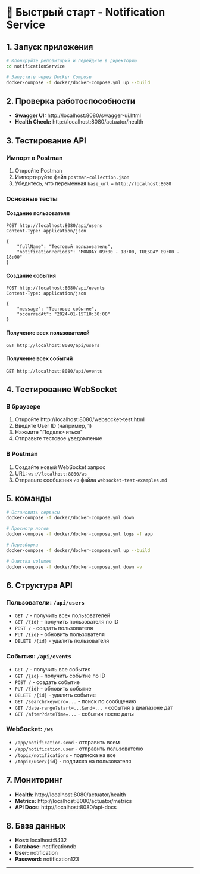 # 🚀 Быстрый старт - Notification Service

## 1. Запуск приложения

```bash
# Клонируйте репозиторий и перейдите в директорию
cd notificationService

# Запустите через Docker Compose
docker-compose -f docker/docker-compose.yml up --build
```

## 2. Проверка работоспособности

- **Swagger UI:** http://localhost:8080/swagger-ui.html
- **Health Check:** http://localhost:8080/actuator/health

## 3. Тестирование API

### Импорт в Postman
1. Откройте Postman
2. Импортируйте файл `postman-collection.json`
3. Убедитесь, что переменная `base_url` = `http://localhost:8080`

### Основные тесты

#### Создание пользователя
```http
POST http://localhost:8080/api/users
Content-Type: application/json

{
    "fullName": "Тестовый пользователь",
    "notificationPeriods": "MONDAY 09:00 - 18:00, TUESDAY 09:00 - 18:00"
}
```

#### Создание события
```http
POST http://localhost:8080/api/events
Content-Type: application/json

{
    "message": "Тестовое событие",
    "occurredAt": "2024-01-15T10:30:00"
}
```

#### Получение всех пользователей
```http
GET http://localhost:8080/api/users
```

#### Получение всех событий
```http
GET http://localhost:8080/api/events
```

## 4. Тестирование WebSocket

### В браузере
1. Откройте http://localhost:8080/websocket-test.html
2. Введите User ID (например, 1)
3. Нажмите "Подключиться"
4. Отправьте тестовое уведомление

### В Postman
1. Создайте новый WebSocket запрос
2. URL: `ws://localhost:8080/ws`
3. Отправьте сообщения из файла `websocket-test-examples.md`

## 5. команды

```bash
# Остановить сервисы
docker-compose -f docker/docker-compose.yml down

# Просмотр логов
docker-compose -f docker/docker-compose.yml logs -f app

# Пересборка
docker-compose -f docker/docker-compose.yml up --build

# Очистка volumes
docker-compose -f docker/docker-compose.yml down -v
```

## 6. Структура API

### Пользователи: `/api/users`
- `GET /` - получить всех пользователей
- `GET /{id}` - получить пользователя по ID
- `POST /` - создать пользователя
- `PUT /{id}` - обновить пользователя
- `DELETE /{id}` - удалить пользователя

### События: `/api/events`
- `GET /` - получить все события
- `GET /{id}` - получить событие по ID
- `POST /` - создать событие
- `PUT /{id}` - обновить событие
- `DELETE /{id}` - удалить событие
- `GET /search?keyword=...` - поиск по сообщению
- `GET /date-range?start=...&end=...` - события в диапазоне дат
- `GET /after?dateTime=...` - события после даты

### WebSocket: `/ws`
- `/app/notification.send` - отправить всем
- `/app/notification.user` - отправить пользователю
- `/topic/notifications` - подписка на все
- `/topic/user/{id}` - подписка на пользователя

## 7. Мониторинг

- **Health:** http://localhost:8080/actuator/health
- **Metrics:** http://localhost:8080/actuator/metrics
- **API Docs:** http://localhost:8080/api-docs

## 8. База данных

- **Host:** localhost:5432
- **Database:** notificationdb
- **User:** notification
- **Password:** notification123

---

